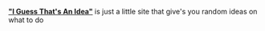 [**"I Guess That's An Idea"**](https://i-guess-thats-an-idea.jschuler.hackclub.app/) is just a little site that give's you random ideas on what to do
